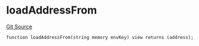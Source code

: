 # loadAddressFrom
[Git Source](https://github.com/metacontract/mc/blob/c3fc2b414d37afc92bb1cf2e606b4b2bede47403/resources/devkit/api-reference/utils/ForgeHelper.sol)


```solidity
function loadAddressFrom(string memory envKey) view returns (address);
```

